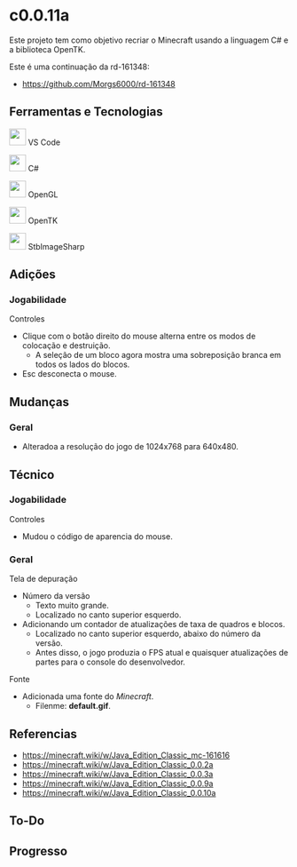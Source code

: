 # c0.0.11a
 
Este projeto tem como objetivo recriar o Minecraft usando a linguagem C# e a biblioteca OpenTK.

Este é uma continuação da rd-161348:
- https://github.com/Morgs6000/rd-161348

## Ferramentas e Tecnologias
<code><img height="30" src="https://cdn.jsdelivr.net/gh/devicons/devicon@latest/icons/vscode/vscode-original.svg" /></code> VS Code

<code><img height="30" src="https://cdn.jsdelivr.net/gh/devicons/devicon@latest/icons/csharp/csharp-original.svg" /></code> C#

<code><img height="30" src="https://cdn.jsdelivr.net/gh/devicons/devicon@latest/icons/opengl/opengl-original.svg" /></code> OpenGL

<code><img height="30" src="https://avatars.githubusercontent.com/u/5914736?s=280&v=4" /></code> OpenTK

<code><img height="30" src="https://cdn.jsdelivr.net/gh/devicons/devicon@latest/icons/nuget/nuget-original.svg" /></code> StbImageSharp

## Adições
### Jogabilidade
Controles
- Clique com o botão direito do mouse alterna entre os modos de colocação e destruição.
  - A seleção de um bloco agora mostra uma sobreposição branca em todos os lados do blocos. 
- Esc desconecta o mouse.
 
## Mudanças
### Geral
- Alteradoa a resolução do jogo de 1024x768 para 640x480.

## Técnico
### Jogabilidade
Controles
- Mudou o código de aparencia do mouse.

### Geral
Tela de depuração
- Número da versão
  - Texto muito grande.
  - Localizado no canto superior esquerdo.
- Adicionando um contador de atualizações de taxa de quadros e blocos.
  - Localizado no canto superior esquerdo, abaixo do número da versão.
  - Antes disso, o jogo produzia o FPS atual e quaisquer atualizações de partes para o console do desenvolvedor.
 
Fonte
- Adicionada uma fonte do *Minecraft*.
  - Filenme: **default.gif**.

## Referencias
- https://minecraft.wiki/w/Java_Edition_Classic_mc-161616
- https://minecraft.wiki/w/Java_Edition_Classic_0.0.2a
- https://minecraft.wiki/w/Java_Edition_Classic_0.0.3a
- https://minecraft.wiki/w/Java_Edition_Classic_0.0.9a
- https://minecraft.wiki/w/Java_Edition_Classic_0.0.10a

## To-Do

## Progresso
